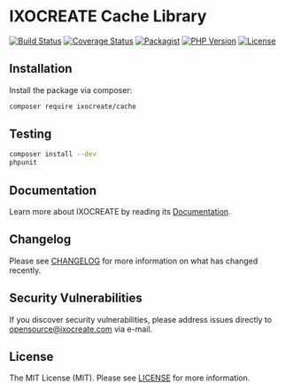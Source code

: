 # IXOCREATE Cache Library

[![Build Status](https://travis-ci.com/ixocreate/cache.svg?branch=master)](https://travis-ci.com/ixocreate/cache)
[![Coverage Status](https://coveralls.io/repos/github/ixocreate/cache/badge.svg?branch=master)](https://coveralls.io/github/ixocreate/cache?branch=master)
[![Packagist](https://img.shields.io/packagist/v/ixocreate/cache.svg)](https://packagist.org/packages/ixocreate/cache)
[![PHP Version](https://img.shields.io/packagist/php-v/ixocreate/cache.svg)](https://packagist.org/packages/ixocreate/cache)
[![License](https://img.shields.io/github/license/ixocreate/cache.svg)](LICENSE)

## Installation

Install the package via composer:

```sh
composer require ixocreate/cache
```

## Testing

```sh
composer install --dev
phpunit
```

## Documentation

Learn more about IXOCREATE by reading its [Documentation](https://ixocreate.github.io/).

## Changelog

Please see [CHANGELOG](CHANGELOG.md) for more information on what has changed recently.

## Security Vulnerabilities

If you discover security vulnerabilities, please address issues directly to opensource@ixocreate.com via e-mail.

## License

The MIT License (MIT). Please see [LICENSE](LICENSE) for more information.
